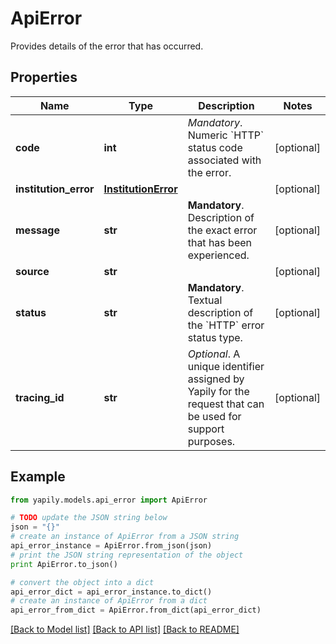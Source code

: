# ApiError

Provides details of the error that has occurred.

## Properties
Name | Type | Description | Notes
------------ | ------------- | ------------- | -------------
**code** | **int** | _Mandatory_. Numeric &#x60;HTTP&#x60; status code associated with the error. | [optional] 
**institution_error** | [**InstitutionError**](InstitutionError.md) |  | [optional] 
**message** | **str** | __Mandatory__. Description of the exact error that has been experienced. | [optional] 
**source** | **str** |  | [optional] 
**status** | **str** | __Mandatory__. Textual description of the &#x60;HTTP&#x60; error status type. | [optional] 
**tracing_id** | **str** | _Optional_.  A unique identifier assigned by Yapily for the request that can be used for support purposes. | [optional] 

## Example

```python
from yapily.models.api_error import ApiError

# TODO update the JSON string below
json = "{}"
# create an instance of ApiError from a JSON string
api_error_instance = ApiError.from_json(json)
# print the JSON string representation of the object
print ApiError.to_json()

# convert the object into a dict
api_error_dict = api_error_instance.to_dict()
# create an instance of ApiError from a dict
api_error_from_dict = ApiError.from_dict(api_error_dict)
```
[[Back to Model list]](../README.md#documentation-for-models) [[Back to API list]](../README.md#documentation-for-api-endpoints) [[Back to README]](../README.md)



